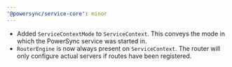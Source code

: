```yaml
---
'@powersync/service-core': minor
---
```


- Added `ServiceContextMode` to `ServiceContext`. This conveys the mode in which the PowerSync service was started in.
- `RouterEngine` is now always present on `ServiceContext`. The router will only configure actual servers if routes have been registered.
